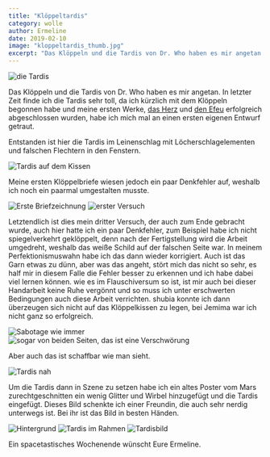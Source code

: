 ```yaml
---
title: "Klöppeltardis"
category: wolle
author: Ermeline
date: 2019-02-10
image: "kloppeltardis_thumb.jpg"
excerpt: "Das Klöppeln und die Tardis von Dr. Who haben es mir angetan."
---
```


![die Tardis](_1190860.JPG)

Das Klöppeln und die Tardis von Dr. Who haben es mir angetan. In letzter Zeit finde ich die Tardis sehr toll, da ich kürzlich mit dem Klöppeln begonnen habe und meine ersten Werke, [das Herz](/2018/08/kloppelherz/) und [den Efeu](/2018/08/kloppelefeu/) erfolgreich abgeschlossen wurden, habe ich mich mal an einen ersten eigenen Entwurf getraut.

Entstanden ist hier die Tardis im Leinenschlag mit Löcherschlagelementen und falschen Flechtern in den Fenstern. 

![Tardis auf dem Kissen](_1190834.JPG)

Meine ersten Klöppelbriefe wiesen jedoch ein paar Denkfehler auf, weshalb ich noch ein paarmal umgestalten musste. 

![Erste Briefzeichnung](IMG_20180928_153910.jpg)
![erster Versuch](IMG_20180922_171216.jpg)

Letztendlich ist dies mein dritter Versuch, der auch zum Ende gebracht wurde, auch hier hatte ich ein paar Denkfehler, zum Beispiel habe ich nicht spiegelverkehrt geklöppelt, denn nach der Fertigstellung wird die Arbeit umgedreht, weshalb das weiße Schild auf der falschen Seite war. In meinem Perfektionismuswahn habe ich das dann wieder korrigiert. Auch ist das Garn etwas zu dünn, aber was das angeht, stört mich das nicht so sehr, es half mir in diesem Falle die Fehler besser zu erkennen und ich habe dabei viel lernen können. wie es im Flauschiversum so ist, ist mir auch bei dieser Handarbeit keine Ruhe vergönnt und so muss ich unter erschwerten Bedingungen auch diese Arbeit verrichten. shubia konnte ich dann überzeugen sich nicht auf das Klöppelkissen zu legen, bei Jemima war ich nicht ganz so erfolgreich.

![Sabotage wie immer](IMG_20181005_142711.jpg)
![sogar von beiden Seiten, das ist eine Verschwörung](IMG_20180928_153910.jpg)

Aber auch das ist schaffbar wie man sieht.

![Tardis nah](_1190828.JPG)

Um die Tardis dann in Szene zu setzen habe ich ein altes Poster vom Mars zurechtgeschnitten ein wenig Glitter und Wirbel hinzugefügt und die Tardis eingefügt. Dieses Bild schenkte ich einer Freundin, die auch sehr nerdig unterwegs ist. Bei ihr ist das Bild in besten Händen.

![Hintergrund](_1190840.JPG)
![Tardis im Rahmen](_1190842.JPG)
![Tardisbild](_1190846.JPG)

Ein spacetastisches Wochenende wünscht Eure Ermeline.
